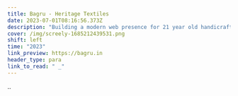 ```yaml
---
title: Bagru - Heritage Textiles
date: 2023-07-01T08:16:56.373Z
description: "Building a modern web presence for 21 year old handicraft brand. "
cover: /img/screely-1685212439531.png
shift: left
time: "2023"
link_preview: https://bagru.in
header_type: para
link_to_read: " _"
---
```

.﻿.